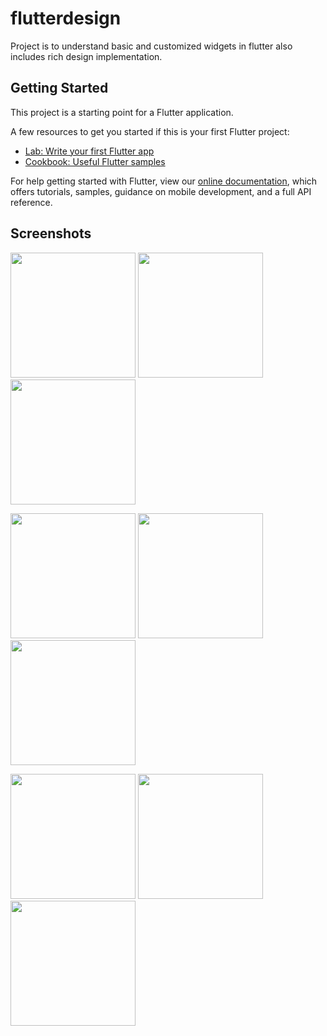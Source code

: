 # flutterdesign

Project is to understand basic and customized widgets in flutter also includes rich design implementation.

## Getting Started

This project is a starting point for a Flutter application.

A few resources to get you started if this is your first Flutter project:

- [Lab: Write your first Flutter app](https://flutter.dev/docs/get-started/codelab)
- [Cookbook: Useful Flutter samples](https://flutter.dev/docs/cookbook)

For help getting started with Flutter, view our
[online documentation](https://flutter.dev/docs), which offers tutorials,
samples, guidance on mobile development, and a full API reference.

## Screenshots
<img src="https://user-images.githubusercontent.com/53623174/83066620-f7189f00-a082-11ea-8887-dc575a4626dd.jpg" width="200">  <img src="https://user-images.githubusercontent.com/53623174/83067638-a4d87d80-a084-11ea-8fb3-fd3d1340a159.jpg" width="200">  <img src="https://user-images.githubusercontent.com/53623174/83067717-ca658700-a084-11ea-9c48-44d8f701c0e4.jpg" width="200">

<img src="https://user-images.githubusercontent.com/53623174/83067736-d2bdc200-a084-11ea-85e4-345baa1424a5.jpg" width="200">  <img src="https://user-images.githubusercontent.com/53623174/83067768-de10ed80-a084-11ea-9927-5401a9375ec9.jpg" width="200">  <img src="https://user-images.githubusercontent.com/53623174/83067792-e701bf00-a084-11ea-865b-2bb979e1a704.jpg" width="200">

<img src="https://user-images.githubusercontent.com/53623174/83067824-f1bc5400-a084-11ea-9d2b-560cb8e10afc.jpg" width="200">  <img src="https://user-images.githubusercontent.com/53623174/83067846-f97bf880-a084-11ea-858c-1692441c49d1.jpg" width="200">  <img src="https://user-images.githubusercontent.com/53623174/83067872-039df700-a085-11ea-8210-528313673ce9.jpg" width="200">
